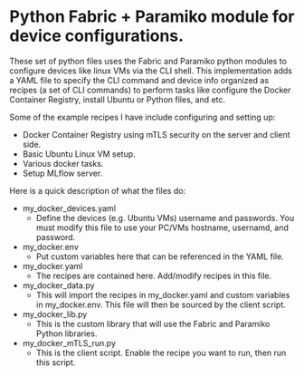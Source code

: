 # Python Fabric + Paramiko module for device configurations.
These set of python files uses the Fabric and Paramiko python modules to configure devices like linux VMs via the CLI shell. This implementation adds a YAML file to specify the CLI command and device info organized as recipes (a set of CLI commands) to perform tasks like configure the Docker Container Registry, install Ubuntu or Python files, and etc. 

Some of the example recipes I have include configuring and setting up:
- Docker Container Registry using mTLS security on the server and client side.
- Basic Ubuntu Linux VM setup.
- Various docker tasks.
- Setup MLflow server.

Here is a quick description of what the files do:
- my_docker_devices.yaml
  - Define the devices (e.g. Ubuntu VMs) username and passwords. You must modify this file to use your PC/VMs hostname, usernamd, and password.
- my_docker.env
  - Put custom variables here that can be referenced in the YAML file.
- my_docker.yaml
  - The recipes are contained here. Add/modify recipes in this file.
- my_docker_data.py
  - This will import the recipes in my_docker.yaml and custom variables in my_docker.env. This file will then be sourced by the client script.
- my_docker_lib.py
  - This is the custom library that will use the Fabric and Paramiko Python libraries.
- my_docker_mTLS_run.py
  - This is the client script. Enable the recipe you want to run, then run this script.
